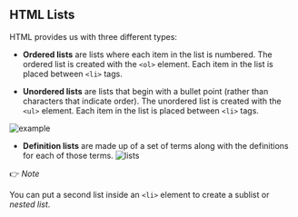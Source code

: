 ## HTML Lists 
HTML provides us with three different types:
* **Ordered lists** are lists where each item in the list is numbered. 
The ordered list is created with the ``` <ol> ``` element.
Each item in the list is placed between ``` <li> ``` tags.

* **Unordered lists** are lists that begin with a bullet point (rather than characters that indicate order).
The unordered list is created with the ``` <ul> ``` element.
Each item in the list is placed between ``` <li> ``` tags.

![example](https://cdn.clickworker.com/wp-content/uploads/2015/03/Bildschirmfoto-2015-03-23-um-15.51.48.png)
* **Definition lists** are made up of a set of terms along with the definitions for each of those terms.
![lists](https://images.slideplayer.com/8/2430756/slides/slide_16.jpg)

👉
*Note* 

You can put a second list inside an  ``` <li> ``` element to create a sublist or *nested list*.